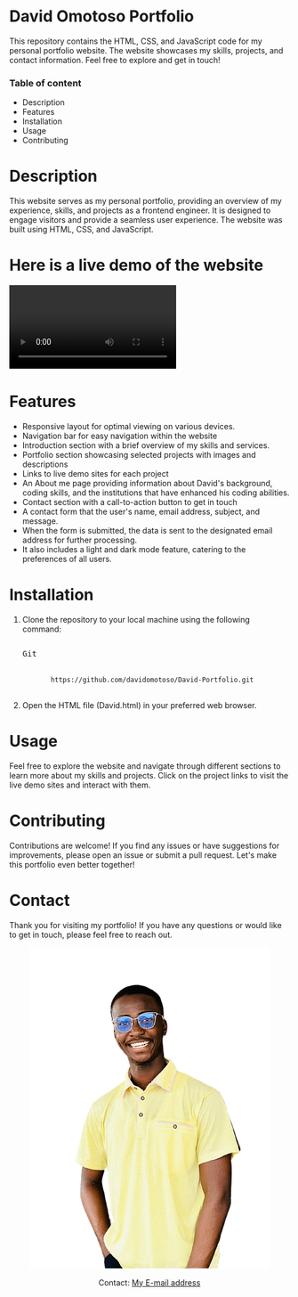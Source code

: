 <div>
  <h1>David Omotoso Portfolio</h1>
  <p>
    This repository contains the HTML, CSS, and JavaScript code for my
    personal portfolio website. The website showcases my skills, projects,
    and contact information. Feel free to explore and get in touch!
  </p>
</div>
<div>
  <h3>Table of content</h3>
  <ul>
    <li>Description</li>
    <li>Features</li>
    <li>Installation</li>
    <li>Usage</li>
    <li>Contributing</li>
  </ul>
</div>
<div>
  <h1>Description</h1>
  <p>
    This website serves as my personal portfolio, providing an overview of
    my experience, skills, and projects as a frontend engineer. It is
    designed to engage visitors and provide a seamless user experience. The
    website was built using HTML, CSS, and JavaScript.
  </p>
  <div>
    <h1>Here is a live demo of the website</h1>
    <video src="Live Demo of David Omotoso Portfolio.mp4" autoplay loop>
    </video>
  </div>
</div>
<div>
  <h1>Features</h1>
  <ul>
    <li>Responsive layout for optimal viewing on various devices.</li>
    <li>Navigation bar for easy navigation within the website</li>
    <li>
      Introduction section with a brief overview of my skills and services.
    </li>
    <li>
      Portfolio section showcasing selected projects with images and
      descriptions
    </li>
    <li>Links to live demo sites for each project</li>
    <li>
      An About me page providing information about David's background,
      coding skills, and the institutions that have enhanced his coding
      abilities.
    </li>
    <li>Contact section with a call-to-action button to get in touch</li>
    <li>
      A contact form that the user's name, email address, subject, and
      message.
    </li>
    <li>
      When the form is submitted, the data is sent to the designated email
      address for further processing.
    </li>
    <li>
      It also includes a light and dark mode feature, catering to the
      preferences of all users.
    </li>
  </ul>
</div>
<div>
  <h1>Installation</h1>
  <ol>
    <li>
      Clone the repository to your local machine using the following
      command:
      <pre><pre>Git</pre>
      <code>https://github.com/davidomotoso/David-Portfolio.git</code>
      </pre>
    </li>
    <li>Open the HTML file (David.html) in your preferred web browser.</li>
  </ol>
</div>
<div>
  <h1>Usage</h1>
  <p>
    Feel free to explore the website and navigate through different sections
    to learn more about my skills and projects. Click on the project links
    to visit the live demo sites and interact with them.
  </p>
</div>
<div>
  <h1>Contributing</h1>
  <p>
    Contributions are welcome! If you find any issues or have suggestions
    for improvements, please open an issue or submit a pull request. Let's
    make this portfolio even better together!
  </p>
</div>
<div>
  <h1>Contact</h1>
  <p>
    Thank you for visiting my portfolio! If you have any questions or would
    like to get in touch, please feel free to reach out.
  </p>
  <div align="center">
    <img src="img/David.png" alt="David" title="David" />
    <br />
    <p>
      Contact:
      <a href="mailto:davidomotoso45@gmail.com">My E-mail address</a>
    </p>
  </div>
</div>
